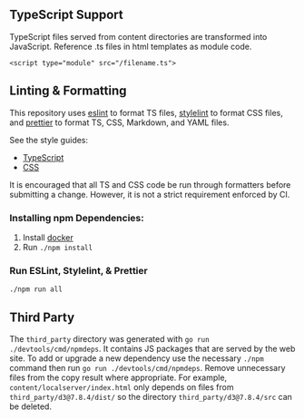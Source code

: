 ## TypeScript Support

TypeScript files served from content directories are transformed into
JavaScript. Reference .ts files in html templates as module code.

`<script type="module" src="/filename.ts">`

## Linting & Formatting

This repository uses [eslint](https://eslint.org/) to format TS files,
[stylelint](https://stylelint.io/) to format CSS files, and
[prettier](https://prettier.io/) to format TS, CSS, Markdown, and YAML files.

See the style guides:

- [TypeScript](https://google.github.io/styleguide/tsguide.html)
- [CSS](https://go.dev/wiki/CSSStyleGuide)

It is encouraged that all TS and CSS code be run through formatters before
submitting a change. However, it is not a strict requirement enforced by CI.

### Installing npm Dependencies:

1. Install [docker](https://docs.docker.com/get-docker/)
2. Run `./npm install`

### Run ESLint, Stylelint, & Prettier

    ./npm run all

## Third Party

The `third_party` directory was generated with `go run ./devtools/cmd/npmdeps`.
It contains JS packages that are served by the web site. To add or upgrade a new
dependency use the necessary `./npm` command then run
`go run ./devtools/cmd/npmdeps`. Remove unnecessary files from the copy result
where appropriate. For example, `content/localserver/index.html` only depends on
files from `third_party/d3@7.8.4/dist/` so the directory
`third_party/d3@7.8.4/src` can be deleted.
